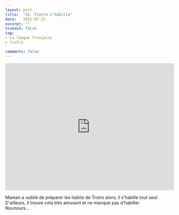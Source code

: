 ```yaml
---
layout: post
title:  "22- Trotro s’habille"
date:   2022-07-22
excerpt: ""
niveau3: false
tag:
- La langue française
- TroTro

comments: false
---
```

<center>
<img style="display: none;" src="/assets/img/thumbnails/trotro-22.jpg" alt="" width="1" height="1">
<iframe width="542px" height="406px" src="https://www.youtube.com/embed/rRkttBHVtZI?rel=0&controls=1&showinfo=0&modestbranding=1&enablejsapi=1" allowfullscreen frameborder="0" ></iframe></center>

Maman a oublié de préparer les habits de Trotro alors, il s'habille tout seul. D'ailleurs, il trouve cela très amusant et ne manque pas d'habiller Nounours...
